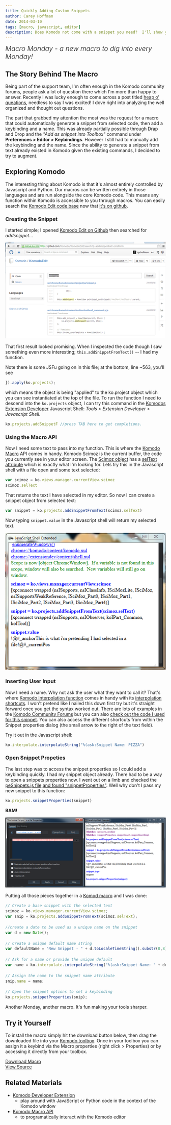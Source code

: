 ```yaml
---
title: Quickly Adding Custom Snippets
author: Carey Hoffman
date: 2014-03-10
tags: [macro, javascript, editor]
description: Does Komodo not come with a snippet you need?  I'll show you how to create that snippet with one keybinding using Komodo macros.  We heard you liked keybindings too, so we're gonna put a keybinding in that keybound snippet.
---
```


<div class="centered">
<h2 style="font-weight: 300; margin: 10px 0 25px 0"><em>Macro Monday - a new macro to dig into every Monday!</em></h2>
</div>

## The Story Behind The Macro

Being part of the support team, I'm often enough in the Komodo community forums, people
ask a lot of question there which I'm more than happy to answer.  Recently I was lucky
enough to come across a post titled [heap o' queations](http://community.activestate.com/node/10713),
needless to say I was excited!  I dove right into analyzing the well organized and
thought out questions.

The part that grabbed my attention the most was the request for a macro that
could automatically generate a snippet from selected code, then add a keybinding and a
name.  This was already partially possible through Drap and Drop and the
_"Add as snippet into Toolbox"_ command under **Preferences > Editor > Keybindings**.
However I still had to manually add the keybinding and the name.  Since the ability to generate a
snippet from text already existed in Komodo given the existing commands, I
decided to try to augment.

## Exploring Komodo

The interesting thing about Komodo is that it's almost entirely controlled by
Javascript and Python.  Our macros can be written entirely in those languages and
are run alongside the core Komodo code. This means any function within Komodo
is accessible to you through macros. You can easily search the [Komodo Edit code base](https://github.com/Komodo/KomodoEdit)
now that [it's on github](http://komodoide.com/blog/2014-03/komodo-edit-is-now-on-github/).

### Creating the Snippet

I started simple; I opened [Komodo Edit on Github](https://github.com/Komodo/KomodoEdit)
then searched for _addsnippet_...

![Find the function](/assets/images/blog/2014-03/carey-addsnippet.PNG)

That first result looked promising.  When I inspected the code though I saw something
even more interesting; `this.addSnippetFromText()` -- I had my function.

Note there is some JSFu going on in this file; at the bottom, line ~563, you'll see

```javascript
}).apply(ko.projects);
```

which means the object is being "applied" to the ko.project object which you can see
instantiated at the top of the file.  To run the function I need to descend
into the `ko.projects` object, I can try this command in the [Komodos Extension Developer](http://community.activestate.com/node/1824) Javascript Shell:
*Tools > Extension Developer > Javascript Shell*.

```javascript
ko.projects.addSnippetF //press TAB here to get completions.
```

### Using the Macro API

Now I need some text to pass into my function.  This is where the [Komodo Macro]((http://docs.activestate.com/komodo/latest/macroapi.html#macroapi_js))
API comes in handy. Komodo Scimoz is the current buffer, the code you currently
see in your editor screen. The [Scimoz object](http://docs.activestate.com/komodo/latest/macroapi.html#macroapi_scimoz)
has a [selText attribute](http://docs.activestate.com/komodo/latest/macroapi.html#selText)
which is exactly what I'm looking for.
Lets try this in the Javascript shell with a file open and some text selected:

```javascript
var scimoz = ko.views.manager.currentView.scimoz
scimoz.selText
```

That returns the text I have selected in my editor. So now I can create a snippet
object from selected text:

```javascript
var snippet = ko.projects.addSnippetFromText(scimoz.selText)
```

Now typing `snippet.value` in the Javascript shell will return my selected text.

![Create Snippet in Console](/assets/images/blog/2014-03/create-snippet-console.PNG)

### Inserting User Input

Now I need a name.  Why not ask the user what they want to call it?  That's where
[Komodo Interpolation function](http://docs.activestate.com/komodo/latest/macroapi.html#macroapi_interpolate)
comes in handy with its [interpolation shortcuts](http://docs.activestate.com/komodo/latest/shortcuts.html#shortcuts_top).
I won't pretend like I nailed this down first try but it's straight forward
once you get the syntax worked out.  There are lots of examples in the [Komodo Community Forums](http://community.activestate.com/forums/komodo)
but you can also [check out the code I used for this snippet](https://github.com/Komodo/macros/blob/master/automagic_snippets_from_text.js#L24).
You can also access the different shortcuts from within the Snippet properties
dialog (the small arrow to the right of the text field).

Try it out in the Javascript shell:

```javascript
ko.interpolate.interpolateString("%(ask:Snippet Name: PIZZA")
```

### Open Snippet Propeties

The last step was to access the snippet properties so I could add a keybinding
quickly. I had my snippet object already.  There had to be a way to open a snippets properties
now.  I went out on a limb and checked the [peSnippets.js file,and found "snippetProperties"](https://github.com/Komodo/KomodoEdit/blob/9bd4f2abe7f1263f4328d5f1248759056a33e2bd/src/chrome/komodo/content/project/peSnippet.js#L113).
Well why don't I pass my new snippet to this function:

```javascript
ko.projects.snippetProperties(snippet)
```

**BAM!**

![Find the function](/assets/images/blog/2014-03/snippet-properties.PNG)

Putting all those pieces together in a [Komod macro](http://docs.activestate.com/komodo/latest/macros.html#macros_writing)
and I was done:

```javascript
// Create a base snippet with the selected text
scimoz = ko.views.manager.currentView.scimoz;
var snip = ko.projects.addSnippetFromText(scimoz.selText);

//create a date to be used as a unique name on the snippet
var d = new Date();

// Create a unique default name string
var defaultName = "New Snippet - " + d.toLocaleTimeString().substr(0,8).trim()

// Ask for a name or provide the unique default
var name = ko.interpolate.interpolateString("%(ask:Snippet Name: " + defaultName + ")")

// Assign the name to the snippet name attribute
snip.name = name;

// Open the snippet options to set a keybinding
ko.projects.snippetProperties(snip);
```

Another Monday, another macro.  It's fun making your tools sharper.

## Try it Yourself

To install the macro simply hit the download button below, then drag the downloaded
file into your [Komodo toolbox](http://docs.activestate.com/komodo/latest/toolbox.html).
Once in your toolbox you can assign it a keybind via the Macro properties (right click > Properties) or by accessing it directly from your toolbox.

<div class="inline centered">
<a href="/files/macros/Create_Snippet_From_Selected_Text.komodotool" class="button primary">
    <i class="icon icon-download"></i>
    Download Macro
</a>
<div class="spacer-half"></div>
<span>
    <i class="icon icon-github"></i>
    <a href="https://github.com/Komodo/macros/blob/master/automagic_snippets_from_text.js" target="_blank">View Source</a>
</span>
</div>

## Related Materials

* [Komodo Developer Extension](http://community.activestate.com/xpi/dom-inspector)
  - play around with JavaScript or Python code in the context of the Komodo window
* [Komodo Macro API](http://docs.activestate.com/komodo/latest/macroapi.html)
  - to programatically interact with the Komodo editor
               